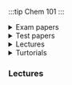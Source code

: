 :::tip Chem 101
:::






<details>
<summary>Exam papers </summary>

## Main Exams
- [2013-2014](https://google.com)  
- [ 2014-2015 exam](https://google.com)  
- [2015-2016 exam ](https://google.com)
- [2016-2017](https://google.com)
- [2022](https://google.com)
- [2023](https://google.com)
</details>

<details>
<summary>Test papers </summary>
- [Bio 101 2021/22 exam](https://google.com)  
- [Bio 101 2022/23 exam](https://google.com)  
- [Bio 101 2023/24 exam ](https://google.com)
</details>

<details>
<summary>Lectures </summary>
- [Bio 101 2021/22 exam](https://google.com)  
- [Bio 101 2022/23 exam](https://google.com)  
- [Bio 101 2023/24 exam ](https://google.com)
</details>

<details>
<summary>Turtorials </summary>
- [Bio 101 2021/22 exam](https://google.com)  
- [Bio 101 2022/23 exam](https://google.com)  
- [Bio 101 2023/24 exam ](https://google.com)
</details>








### Lectures

